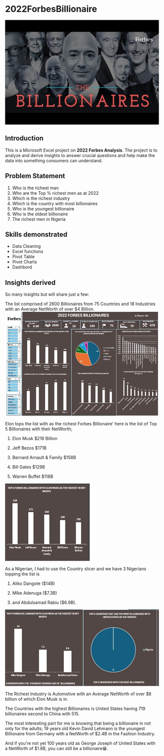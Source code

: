 # 2022ForbesBillionaire
![](github_Forbesimage.jpeg)

## Introduction
This is a Microsoft Excel project on **2022 Forbes Analysis**. The project is to analyze and derive insights to answer crucial questions and help make the data into something consumers can understand.

## Problem Statement
1. Who is the richest man
2. Who are the Top % richest men as at 2022
3. Which is the richest industry
4. Which is the country with most billionaires
5. Who is the youngest billionaire
6. Who is the oldest billionaire
7. The richest men in Nigeria

## Skills demonstrated
- Data Cleaning
- Excel functions
- Pivot Table
- Pivot Charts
- Dashbord

## Insights derived

So many insights but will share just a few:

The list comprised of 2600 Billionaires from 75 Countries and 18 Industries with an Average NetWorth of over $4 Billion.
![](Forbes1.JPG)

Elon tops the list with as the richest Forbes Billionaire' here is the list of Top 5 Billionaires with their NetWorth;

 1. Elon Musk $219 Billion

2.  Jeff Bezos $171B

3. Bernard Arnault & Family $158B

4. Bill Gates $129B

5. Warren Buffet $118B

![](Top5.JPG)

As a NIgerian, I had to use the Country slicer and we have 3 Nigerians topping the list is 
1. Aliko Dangote ($14B)

2. MIke Adenuga ($7.3B)

3. and Abdulsamad Rabiu ($6.9B).

![](ForbesNigeria.JPG)

The Richest Industry is Automotive with an Average NetWorth of over $8 billion of which Elon Musk is in.

The Countries with the highest Billionaires is United States having 719 billionaires second to China with 515.

The most interesting part for me is knowing that being a billionaire in not only for the adults; 19 years old Kevin David Lehmann is the youngest Billionaire from Germany with a NetWorth of $2.4B in the Fashion Industry.

And if you're not yet 100 years old as George Joseph of United States with a NetWorth of $1.8B, you can still be a billionaire😁.

